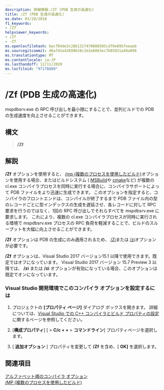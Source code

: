 ```yaml
---
description: 詳細情報:/Zf (PDB 生成の高速化)
title: /Zf (PDB 生成の高速化)
ms.date: 03/29/2018
f1_keywords:
- /Zf
helpviewer_keywords:
- /Zf
- -Zf
ms.openlocfilehash: 6acf84de3c286131f470808505cdf0e895feeaeb
ms.sourcegitcommit: d6af41e42699628c3e2e6063ec7b03931a49a098
ms.translationtype: MT
ms.contentlocale: ja-JP
ms.lasthandoff: 12/11/2020
ms.locfileid: "97178889"
---
```

# <a name="zf-faster-pdb-generation"></a>/Zf (PDB 生成の高速化)

mspdbsrv.exe の RPC 呼び出しを最小限にすることで、並列ビルドでの PDB の生成速度を向上させることができます。

## <a name="syntax"></a>構文

> **/Zf**

## <a name="remarks"></a>解説

**/Zf** オプションを使用すると、 [/mp (複数のプロセスを使用したビルド)](mp-build-with-multiple-processes.md)オプションを使用する場合、またはビルドシステム ( [MSBuild](/visualstudio/msbuild/msbuild-reference)や [cmake](../cmake-projects-in-visual-studio.md)など) が複数の cl.exe コンパイラプロセスを同時に実行する場合に、コンパイラサポートによって PDB ファイルをより迅速に生成できます。 このオプションを指定すると、コンパイラのフロントエンドは、コンパイルが終了するまで PDB ファイル内の型のレコードごとに型インデックスの生成を遅延させ、各レコードに対して RPC 要求を行うのではなく、1回の RPC 呼び出しでそれらすべてを mspdbsrv.exe に要求します。 これにより、複数の cl.exe コンパイラプロセスが同時に実行される環境で mspdbsrv.exe プロセスの RPC 負荷を軽減することで、ビルドのスループットを大幅に向上させることができます。

**/Zf** オプションは PDB の生成にのみ適用されるため、 [/Zi](z7-zi-zi-debug-information-format.md)または [/zi](z7-zi-zi-debug-information-format.md)オプションが必要です。

**/Zf** オプションは、Visual Studio 2017 バージョン15.1 以降で使用できます。既定ではオフになっています。 Visual Studio 2017 バージョン 15.7 Preview 3 以降では、 **/zi** または **/zi** オプションが有効になっている場合、このオプションは既定でオンになっています。

### <a name="to-set-this-compiler-option-in-the-visual-studio-development-environment"></a>Visual Studio 開発環境でこのコンパイラ オプションを設定するには

1. プロジェクトの **[プロパティ ページ]** ダイアログ ボックスを開きます。 詳細については、[Visual Studio での C++ コンパイラとビルド プロパティの設定](../working-with-project-properties.md)に関するページを参照してください。

1. [**構成プロパティ**] [  >  **C/c + +**  >  **コマンドライン**] プロパティページを選択します。

1. [ **追加オプション** ] プロパティを変更して **/Zf** を含め、[ **OK]** を選択します。

## <a name="see-also"></a>関連項目

[アルファベット順のコンパイラ オプション](compiler-options-listed-alphabetically.md)<br/>
[/MP (複数のプロセスを使用したビルド)](mp-build-with-multiple-processes.md)<br/>

